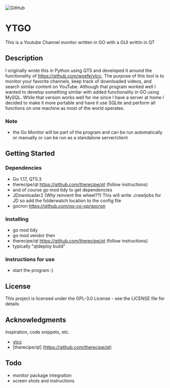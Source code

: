 ![GitHub](https://img.shields.io/badge/license-GPL-blue)

# YTGO

This is a Youtube Channel monitor written in GO with a GUI writtin in QT 

## Description

I originally wrote this in Python using QT5 and developed it around the functionality of https://github.com/woefe/ytcc. The purpose of this tool
is to monitor your favorite channels, keep track of downloaded videos, and search similar content on YouTube.
Although that program worked well I wanted to develop something similar with added functionality in GO using MySQL. While that version works well for me
since I have a server at home I decided to make it more portable and have it use SQLite and perform all functions on one machine as most of the world operates.

### Note
* the Go Monitor will be part of the program and can be run automatically or manually or can be run as a standalone server/client

## Getting Started

### Dependencies

* Go 1.17, QT5.3
* therecipe/qt https://github.com/therecipe/qt (follow instructions)
* and of course go mod tidy to get dependencies 
* JDownloader2 (Why reinvent the wheel??) This will write .crawljobs for JD so add the folderwatch location to the config file
* gocron https://github.com/go-co-op/gocron


### Installing

* go mod tidy
* go mod vendor
  then
* therecipe/qt https://github.com/therecipe/qt (follow instructions)
* typically "qtdeploy build"
  
### Instructions for use
* start the program :)

## License

This project is licensed under the GPL-3.0 License - see the LICENSE file for details

## Acknowledgments

Inspiration, code snippets, etc.
* [ytcc](https://github.com/woefe/ytcc)
* [therecipe/qt] (https://github.com/therecipe/qt)

## Todo
* monitor package integration
* screen shots and instructions